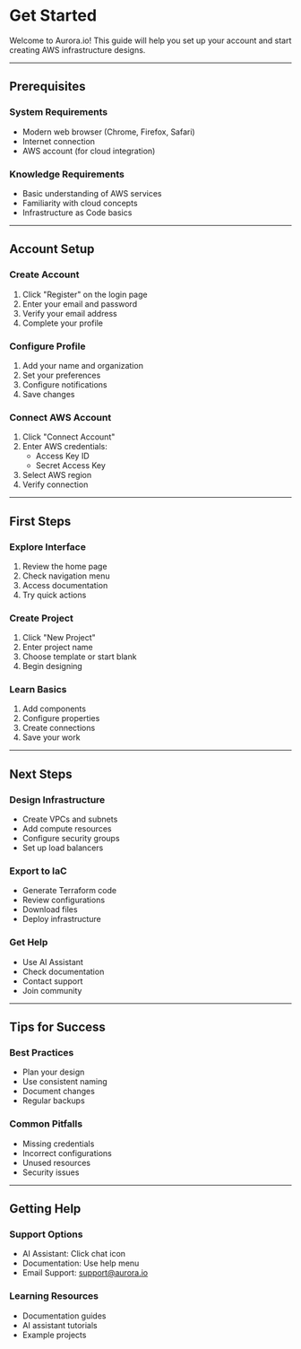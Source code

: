 # Get Started

Welcome to Aurora.io! This guide will help you set up your account and start creating AWS infrastructure designs.

---

## Prerequisites

### System Requirements
- Modern web browser (Chrome, Firefox, Safari)
- Internet connection
- AWS account (for cloud integration)

### Knowledge Requirements
- Basic understanding of AWS services
- Familiarity with cloud concepts
- Infrastructure as Code basics

---

## Account Setup

### Create Account
1. Click "Register" on the login page
2. Enter your email and password
3. Verify your email address
4. Complete your profile

### Configure Profile
1. Add your name and organization
2. Set your preferences
3. Configure notifications
4. Save changes

### Connect AWS Account
1. Click "Connect Account"
2. Enter AWS credentials:
   - Access Key ID
   - Secret Access Key
3. Select AWS region
4. Verify connection

---

## First Steps

### Explore Interface
1. Review the home page
2. Check navigation menu
3. Access documentation
4. Try quick actions

### Create Project
1. Click "New Project"
2. Enter project name
3. Choose template or start blank
4. Begin designing

### Learn Basics
1. Add components
2. Configure properties
3. Create connections
4. Save your work

---

## Next Steps

### Design Infrastructure
- Create VPCs and subnets
- Add compute resources
- Configure security groups
- Set up load balancers

### Export to IaC
- Generate Terraform code
- Review configurations
- Download files
- Deploy infrastructure

### Get Help
- Use AI Assistant
- Check documentation
- Contact support
- Join community

---

## Tips for Success

### Best Practices
- Plan your design
- Use consistent naming
- Document changes
- Regular backups

### Common Pitfalls
- Missing credentials
- Incorrect configurations
- Unused resources
- Security issues

---

## Getting Help

### Support Options
- AI Assistant: Click chat icon
- Documentation: Use help menu
- Email Support: support@aurora.io

### Learning Resources
- Documentation guides
- AI assistant tutorials
- Example projects 